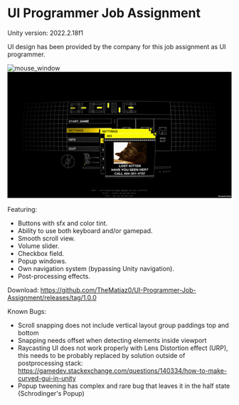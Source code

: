 # UI Programmer Job Assignment

Unity version: 2022.2.18f1

UI design has been provided by the company for this job assignment as UI programmer.

![mouse_window](https://github.com/TheMatiaz0/UI-Programmer-Job-Assignment/blob/main/public/mouse_window.gif)
![windows](https://github.com/TheMatiaz0/UI-Programmer-Job-Assignment/blob/main/public/windows.png)

Featuring:
- Buttons with sfx and color tint.
- Ability to use both keyboard and/or gamepad.
- Smooth scroll view.
- Volume slider.
- Checkbox field.
- Popup windows.
- Own navigation system (bypassing Unity navigation).
- Post-processing effects.

Download: https://github.com/TheMatiaz0/UI-Programmer-Job-Assignment/releases/tag/1.0.0

Known Bugs:
- Scroll snapping does not include vertical layout group paddings top and bottom
- Snapping needs offset when detecting elements inside viewport
- Raycasting UI does not work properly with Lens Distortion effect (URP), this needs to be probably replaced by solution outside of postprocessing stack: https://gamedev.stackexchange.com/questions/140334/how-to-make-curved-gui-in-unity
- Popup tweening has complex and rare bug that leaves it in the half state (Schrodinger's Popup)
